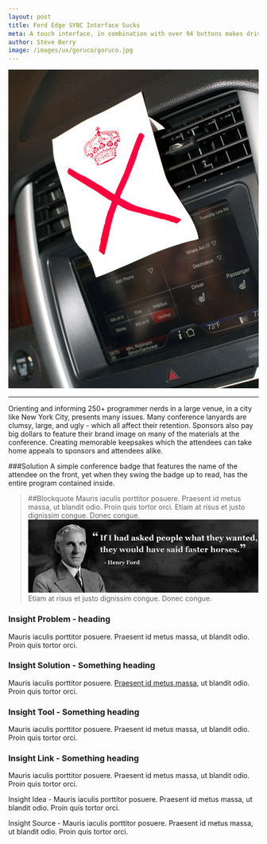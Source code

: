 ```yaml
---
layout: post
title: Ford Edge SYNC Interface Sucks
meta: A touch interface, in combination with over 94 buttons makes driving dangerous.
author: Steve Berry
image: /images/ux/goruco/goruco.jpg
---
```


<img src="/images/content/sync/ford-sync-ministry-of-clarity.jpg" alt="ford edge sync interface" class="scale-with-grid">




<hr/>

Orienting and informing 250+ programmer nerds in a large venue, in a city like New York City, presents many issues. Many conference lanyards are clumsy, large, and ugly - which all affect their retention. Sponsors also pay big dollars to feature their brand image on many of the materials at the conference. Creating memorable keepsakes which the attendees can take home appeals to sponsors and attendees alike.

###Solution
A simple conference badge that features the name of the attendee on the front, yet when they swing the badge up to read, has the entire program contained inside.

> ##Blockquote
> Mauris iaculis porttitor posuere. Praesent id metus massa, ut blandit odio. Proin quis tortor orci. Etiam at risus et justo dignissim congue. Donec congue.
> <img src="/images/content/ford.png" class="scale-with-grid"/>
> Etiam at risus et justo dignissim congue. Donec congue.

<div class="insights problem">
  <h3>Insight Problem - heading</h3>
  <p>Mauris iaculis porttitor posuere. Praesent id metus massa, ut blandit odio. Proin quis tortor orci. </p>
</div>

<div class="insights solution">
  <h3>Insight Solution - Something heading</h3>
  <p>Mauris iaculis porttitor posuere. <a href="exy.com">Praesent id metus massa</a>, ut blandit odio. Proin quis tortor orci. </p>
</div>

<div class="insights tool">
  <h3>Insight Tool - Something heading</h3>
  <p>Mauris iaculis porttitor posuere. Praesent id metus massa, ut blandit odio. Proin quis tortor orci. </p>
</div>

<div class="insights link">
  <h3>Insight Link - Something heading</h3>
  <p>Mauris iaculis porttitor posuere. Praesent id metus massa, ut blandit odio. Proin quis tortor orci. </p>
</div>

<div class="insights idea">
  <p>Insight Idea - Mauris iaculis porttitor posuere. Praesent id metus massa, ut blandit odio. Proin quis tortor orci. </p>
</div>

<div class="insights source">
  <p>Insight Source - Mauris iaculis porttitor posuere. Praesent id metus massa, ut blandit odio. Proin quis tortor orci. </p>
</div>